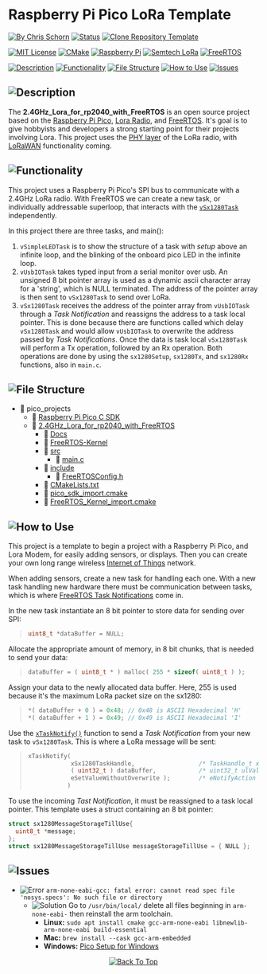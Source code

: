 # Raspberry Pi Pico LoRa Template

<!-- Emoji Cheat Sheet: https://github.com/ikatyang/emoji-cheat-sheet/blob/master/README.md -->

[![By Chris Schorn](https://img.shields.io/badge/Author-Chris_Schorn-FFFFFF?style=for-the-badge)](https://github.com/cschorn01)
[![Status](https://img.shields.io/badge/Status-working-FFFFFF?style=for-the-badge)](https://github.com/cschorn01/2.4GHz_Lora_for_rp2040_with_FreeRTOS/blob/9b8eda27daef9f655651284ecc0680a135ffd662/src/main.c#L1118C1-L1118C39)
[![Clone Repository Template](https://img.shields.io/badge/Clone_Repository_Template-FFFFFF?style=for-the-badge)](https://github.com/new?template_name=2.4GHz_Lora_for_rp2040_with_FreeRTOS&template_owner=cschorn01)

[![MIT License](https://img.shields.io/badge/License-MIT-A31B34?style=for-the-badge)](https://mit-license.org/)
[![CMake](https://img.shields.io/badge/CMake-%23008FBA.svg?style=for-the-badge&logo=cmake&logoColor=white)](https://cmake.org/)
[![Raspberry Pi](https://img.shields.io/badge/-RaspberryPi-C51A4A?style=for-the-badge&logo=Raspberry-Pi)](https://www.raspberrypi.com/products/raspberry-pi-pico/)
[![Semtech LoRa](https://img.shields.io/badge/LoRa-1CAEED?style=for-the-badge)](https://www.semtech.com/lora)
[![FreeRTOS](https://img.shields.io/badge/FreeRTOS-5CBA5B?style=for-the-badge)](https://www.freertos.org/)

[![Description](https://img.shields.io/badge/Description-FFFFFF?style=for-the-badge)](https://github.com/cschorn01/2.4GHz_Lora_for_rp2040_with_FreeRTOS/tree/main#)
[![Functionality](https://img.shields.io/badge/Functionality-FFFFFF?style=for-the-badge)](https://github.com/cschorn01/2.4GHz_Lora_for_rp2040_with_FreeRTOS/tree/main#-1)
[![File Structure](https://img.shields.io/badge/file_structure-FFFFFF?style=for-the-badge)](https://github.com/cschorn01/2.4GHz_Lora_for_rp2040_with_FreeRTOS/tree/main#-2)
[![How to Use](https://img.shields.io/badge/how_to_use-FFFFFF?style=for-the-badge)](https://github.com/cschorn01/2.4GHz_Lora_for_rp2040_with_FreeRTOS/tree/main#-3)
[![Issues](https://img.shields.io/badge/issues-FFFFFF?style=for-the-badge)](https://github.com/cschorn01/2.4GHz_Lora_for_rp2040_with_FreeRTOS/tree/main#-4)

<!-- ![GitHub Contributors Image](https://contrib.rocks/image?repo=cschorn01/2.4GHz_Lora_for_rp2040_with_FreeRTOS) -->

<!-- [![Top Langs](https://github-readme-stats.vercel.app/api/top-langs/?username=cschorn01&layout=compact&theme=dark)](https://github.com/cschorn01/2.4GHz_Lora_for_rp2040_with_FreeRTOS) -->

## ![Description](https://img.shields.io/badge/Description-FFFFFF?style=for-the-badge)

The **2.4GHz_Lora_for_rp2040_with_FreeRTOS** is an open source project based on the [Raspberry Pi Pico](https://www.raspberrypi.com/products/raspberry-pi-pico/), [Lora Radio](https://www.semtech.com/products/wireless-rf/lora-connect/sx1280), and [FreeRTOS](https://www.freertos.org/). It's goal is to give hobbyists and developers a strong starting point for their projects involving Lora. This project uses the [PHY layer](https://lora-developers.semtech.com/documentation/tech-papers-and-guides/lora-and-lorawan) of the LoRa radio, with [LoRaWAN](https://lora-developers.semtech.com/documentation/tech-papers-and-guides/lora-and-lorawan) functionality coming.

## ![Functionality](https://img.shields.io/badge/Functionality-FFFFFF?style=for-the-badge)

This project uses a Raspberry Pi Pico's SPI bus to communicate with a 2.4GHz LoRa radio. With FreeRTOS we can create a new task, or individually addressable superloop, that interacts with the [`vSx1280Task`](https://github.com/cschorn01/2.4GHz_Lora_for_rp2040_with_FreeRTOS/blob/44e7e5acd0a1cb4129e875321e36d574b70024c7/src/main.c#L970C6-L970C6) independently. 

In this project there are three tasks, and main():
1. `vSimpleLEDTask` is to show the structure of a task with *setup* above an infinite loop, and the blinking of the onboard pico LED in the infinite loop.
2. `vUsbIOTask` takes typed input from a serial monitor over usb. An unsigned 8 bit pointer array is used as a dynamic ascii character array for a 'string', which is NULL terminated. The address of the pointer array is then sent to `vSx1280Task` to send over LoRa.
3. `vSx1280Task` receives the address of the pointer array from `vUsbIOTask` through a *Task Notification* and reassigns the address to a task local pointer. This is done because there are functions called which delay `vSx1280Task` and would allow `vUsbIOTask` to overwrite the address passed by *Task Notifications*. Once the data is task local `vSx1280Task` will perform a Tx operation, followed by an Rx operation. Both operations are done by using the `sx1280Setup`, `sx1280Tx`, and `sx1280Rx` functions, also in `main.c`.

## ![File Structure](https://img.shields.io/badge/file_structure-FFFFFF?style=for-the-badge)

- :file_folder: pico_projects
  - :file_folder: [Raspberry Pi Pico C SDK](https://github.com/raspberrypi/pico-sdk)
  - :file_folder: [2.4GHz_Lora_for_rp2040_with_FreeRTOS](https://github.com/cschorn01/2.4GHz_Lora_for_rp2040_with_FreeRTOS/) 
    - :file_folder: [Docs](https://github.com/cschorn01/2.4GHz_Lora_for_rp2040_with_FreeRTOS/tree/main/docs)  
    - :file_folder: [FreeRTOS-Kernel](https://github.com/FreeRTOS/FreeRTOS-Kernel)
    - :file_folder: [src](https://github.com/cschorn01/2.4GHz_Lora_for_rp2040_with_FreeRTOS/tree/main/src)  
      - :page_facing_up: [main.c](https://github.com/cschorn01/2.4GHz_Lora_for_rp2040_with_FreeRTOS/blob/main/src/main.c)
    - :file_folder: [include](https://github.com/cschorn01/2.4GHz_Lora_for_rp2040_with_FreeRTOS/tree/main/include)
      - :page_facing_up: [FreeRTOSConfig.h](https://github.com/cschorn01/2.4GHz_Lora_for_rp2040_with_FreeRTOS/tree/main/include/FreeRTOSConfig.h)
    - :page_facing_up: [CMakeLists.txt](https://github.com/cschorn01/2.4GHz_Lora_for_rp2040_with_FreeRTOS/blob/main/CMakeLists.txt)  
    - :page_facing_up: [pico_sdk_import.cmake](https://github.com/cschorn01/2.4GHz_Lora_for_rp2040_with_FreeRTOS/blob/main/pico_sdk_import.cmake)
    - :page_facing_up: [FreeRTOS_Kernel_import.cmake](https://github.com/cschorn01/2.4GHz_Lora_for_rp2040_with_FreeRTOS/blob/main/FreeRTOS_Kernel_import.cmake)

## ![How to Use](https://img.shields.io/badge/how_to_use-FFFFFF?style=for-the-badge)

This project is a template to begin a project with a Raspberry Pi Pico, and Lora Modem, for easily adding sensors, or displays.  Then you can create your own long range wireless [Internet of Things](https://en.wikipedia.org/wiki/Internet_of_things) network.  

When adding sensors, create a new task for handling each one. With a new task handling new hardware there must be communication between tasks, which is where [FreeRTOS Task Notifications](https://www.freertos.org/RTOS-task-notifications.html) come in.

In the new task instantiate an 8 bit pointer to store data for sending over SPI:  

>```c
> uint8_t *dataBuffer = NULL;
> ```  
  
Allocate the appropriate amount of memory, in 8 bit chunks, that is needed to send your data:  
  
> ```c
> dataBuffer = ( uint8_t * ) malloc( 255 * sizeof( uint8_t ) );
> ```  
  
  
Assign your data to the newly allocated data buffer. Here, 255 is used because it's the maximum LoRa packet size on the sx1280:  
  
>```c
>*( dataBuffer + 0 ) = 0x48; // 0x48 is ASCII Hexadecimal 'H' 
>*( dataBuffer + 1 ) = 0x49; // 0x49 is ASCII Hexadecimal 'I'
>```

Use the [`xTaskNotify()`](https://www.freertos.org/xTaskNotify.html) function to send a *Task Notification* from your new task to `vSx1280Task`. This is where a LoRa message will be sent:

> ```c
> xTaskNotify(  
>             xSx1280TaskHandle,                  /* TaskHandle_t xTaskToNotify */  
>             ( uint32_t ) dataBuffer,            /* uint32_t ulValue (int)&buffer[0] */  
>             eSetValueWithoutOverwrite );        /* eNotifyAction eAction */  
>            )
> ```

To use the incoming *Tast Notification*, it must be reassigned to a task local pointer. This template uses a struct containing an 8 bit pointer:

```c
struct sx1280MessageStorageTillUse{
  uint8_t *message;
};
struct sx1280MessageStorageTillUse messageStorageTillUse = { NULL };
```

<!-- Forkers

[![Forkers repo roster for @cschorn01/2.4GHz_Lora_for_rp2040_with_FreeRTOS](https://reporoster.com/forks/cschorn01/2.4GHz_Lora_for_rp2040_with_FreeRTOS)](https://github.com/cschorn01/2.4GHz_Lora_for_rp2040_with_FreeRTOS/network/members) -->

## ![Issues](https://img.shields.io/badge/issues-FFFFFF?style=for-the-badge)

- ![Error](https://img.shields.io/badge/Error-A31B34?style=for-the-badge) `arm-none-eabi-gcc: fatal error: cannot read spec file 'nosys.specs': No such file or directory`
  - ![Solution](https://img.shields.io/badge/Solution-5CBA5B?style=for-the-badge) Go to `/usr/bin/local/` delete all files beginning in `arm-none-eabi-` then reinstall the arm toolchain.
    - **Linux:** `sudo apt install cmake gcc-arm-none-eabi libnewlib-arm-none-eabi build-essential`
    - **Mac:** `brew install --cask gcc-arm-embedded`
    - **Windows:** [Pico Setup for Windows](https://github.com/raspberrypi/pico-setup-windows)

<div align="center" dir="auto">
  <a href="https://github.com/cschorn01/2.4GHz_Lora_for_rp2040_with_FreeRTOS">
    <img src="https://img.shields.io/badge/Back_To_Top-FFFFFF?style=for-the-badge" alt="Back To Top">
  </a>
</div>
